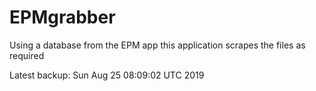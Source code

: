 # EPMgrabber
Using a database from the EPM app this application scrapes the files as required


Latest backup: Sun Aug 25 08:09:02 UTC 2019

